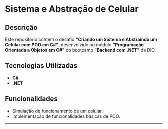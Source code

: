 # Sistema e Abstração de Celular  
## Descrição  
Este repositório contém o desafio **"Criando um Sistema e Abstraindo um Celular com POO em C#"**, desenvolvido no módulo **"Programação Orientada a Objetos em C#"** do bootcamp **"Backend com .NET"** da DIO.  
## Tecnologias Utilizadas  
- **C#**  
- **.NET**  
## Funcionalidades  
- Simulação de funcionamento de um celular.  
- Implementação de funcionalidades básicas de POO.  

---
